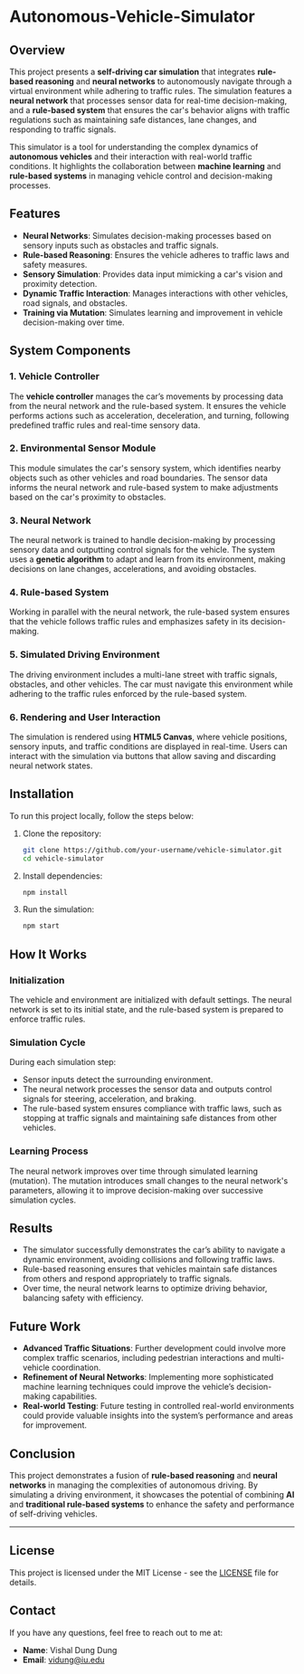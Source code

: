 # Autonomous-Vehicle-Simulator

## Overview

This project presents a **self-driving car simulation** that integrates **rule-based reasoning** and **neural networks** to autonomously navigate through a virtual environment while adhering to traffic rules. The simulation features a **neural network** that processes sensor data for real-time decision-making, and a **rule-based system** that ensures the car's behavior aligns with traffic regulations such as maintaining safe distances, lane changes, and responding to traffic signals.

This simulator is a tool for understanding the complex dynamics of **autonomous vehicles** and their interaction with real-world traffic conditions. It highlights the collaboration between **machine learning** and **rule-based systems** in managing vehicle control and decision-making processes.

## Features

- **Neural Networks**: Simulates decision-making processes based on sensory inputs such as obstacles and traffic signals.
- **Rule-based Reasoning**: Ensures the vehicle adheres to traffic laws and safety measures.
- **Sensory Simulation**: Provides data input mimicking a car's vision and proximity detection.
- **Dynamic Traffic Interaction**: Manages interactions with other vehicles, road signals, and obstacles.
- **Training via Mutation**: Simulates learning and improvement in vehicle decision-making over time.

## System Components

### 1. Vehicle Controller

The **vehicle controller** manages the car’s movements by processing data from the neural network and the rule-based system. It ensures the vehicle performs actions such as acceleration, deceleration, and turning, following predefined traffic rules and real-time sensory data.

### 2. Environmental Sensor Module

This module simulates the car's sensory system, which identifies nearby objects such as other vehicles and road boundaries. The sensor data informs the neural network and rule-based system to make adjustments based on the car's proximity to obstacles.

### 3. Neural Network

The neural network is trained to handle decision-making by processing sensory data and outputting control signals for the vehicle. The system uses a **genetic algorithm** to adapt and learn from its environment, making decisions on lane changes, accelerations, and avoiding obstacles.

### 4. Rule-based System

Working in parallel with the neural network, the rule-based system ensures that the vehicle follows traffic rules and emphasizes safety in its decision-making.

### 5. Simulated Driving Environment

The driving environment includes a multi-lane street with traffic signals, obstacles, and other vehicles. The car must navigate this environment while adhering to the traffic rules enforced by the rule-based system.

### 6. Rendering and User Interaction

The simulation is rendered using **HTML5 Canvas**, where vehicle positions, sensory inputs, and traffic conditions are displayed in real-time. Users can interact with the simulation via buttons that allow saving and discarding neural network states.

## Installation

To run this project locally, follow the steps below:

1. Clone the repository:
   ```bash
   git clone https://github.com/your-username/vehicle-simulator.git
   cd vehicle-simulator
   ```
2. Install dependencies:

   ```bash
   npm install

   ```

3. Run the simulation:
   ```bash
   npm start
   ```

## How It Works

### Initialization

The vehicle and environment are initialized with default settings. The neural network is set to its initial state, and the rule-based system is prepared to enforce traffic rules.

### Simulation Cycle

During each simulation step:

- Sensor inputs detect the surrounding environment.
- The neural network processes the sensor data and outputs control signals for steering, acceleration, and braking.
- The rule-based system ensures compliance with traffic laws, such as stopping at traffic signals and maintaining safe distances from other vehicles.

### Learning Process

The neural network improves over time through simulated learning (mutation). The mutation introduces small changes to the neural network's parameters, allowing it to improve decision-making over successive simulation cycles.

## Results

- The simulator successfully demonstrates the car’s ability to navigate a dynamic environment, avoiding collisions and following traffic laws.
- Rule-based reasoning ensures that vehicles maintain safe distances from others and respond appropriately to traffic signals.
- Over time, the neural network learns to optimize driving behavior, balancing safety with efficiency.

## Future Work

- **Advanced Traffic Situations**: Further development could involve more complex traffic scenarios, including pedestrian interactions and multi-vehicle coordination.
- **Refinement of Neural Networks**: Implementing more sophisticated machine learning techniques could improve the vehicle’s decision-making capabilities.
- **Real-world Testing**: Future testing in controlled real-world environments could provide valuable insights into the system’s performance and areas for improvement.

## Conclusion

This project demonstrates a fusion of **rule-based reasoning** and **neural networks** in managing the complexities of autonomous driving. By simulating a driving environment, it showcases the potential of combining **AI** and **traditional rule-based systems** to enhance the safety and performance of self-driving vehicles.

---

## License

This project is licensed under the MIT License - see the [LICENSE](LICENSE) file for details.

## Contact

If you have any questions, feel free to reach out to me at:

- **Name**: Vishal Dung Dung
- **Email**: vidung@iu.edu
